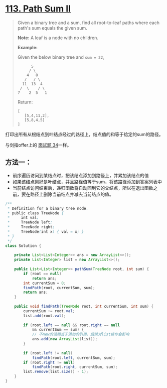# [113. Path Sum II][1]

> Given a binary tree and a sum, find all root-to-leaf paths where each path's sum equals the given sum.
>
> **Note:** A leaf is a node with no children.
>
> **Example:**
>
> Given the below binary tree and `sum = 22`,
>
> ```
>       5
>      / \
>     4   8
>    /   / \
>   11  13  4
>  /  \    / \
> 7    2  5   1
> ```
>
> Return:
>
> ```
> [
>    [5,4,11,2],
>    [5,8,4,5]
> ]
> ```



打印出所有从根结点到叶结点经过的路径上，结点值的和等于给定的sum的路径。

与剑指offer上的 [面试题 34]()一样。



## 方法一：

* 前序遍历访问到某结点时，把该结点添加到路径上，并累加该结点的值
* 如果该结点刚好是叶结点，并且路径值等于sum，将该路径添加到答案列表中
* 当前结点访问结束后，递归函数将自动回到它的父结点，所以在退出函数之前，要在路径上删除当前结点并减去当前结点的值。

```java
/**
 * Definition for a binary tree node.
 * public class TreeNode {
 *     int val;
 *     TreeNode left;
 *     TreeNode right;
 *     TreeNode(int x) { val = x; }
 * }
 */
class Solution {
    
    private List<List<Integer>> ans = new ArrayList<>();
    private List<Integer> list = new ArrayList<>();
    
    public List<List<Integer>> pathSum(TreeNode root, int sum) {
        if (root == null)
            return ans;
        int currentSum = 0;
        findPath(root, currentSum, sum);
        return ans;
    }
    
    public void findPath(TreeNode root, int currentSum, int sum) {
        currentSum += root.val;
        list.add(root.val);
        
        if (root.left == null && root.right == null 
            && currentSum == sum) {
            // 不new的话相当于添加的引用，后续对list操作会影响
            ans.add(new ArrayList(list));
        }
        
        if (root.left != null)
            findPath(root.left, currentSum, sum);
        if (root.right != null)
            findPath(root.right, currentSum, sum);
        list.remove(list.size() - 1);
    }
}
```











[1]: https://leetcode.com/problems/path-sum-ii/